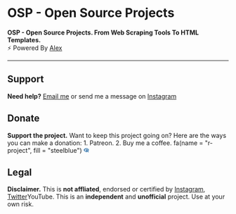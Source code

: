 # OSP - Open Source Projects
<b>OSP - Open Source Projects. From Web Scraping Tools To HTML Templates.</b><br>
⚡ Powered By <a href="https://www.instagram.com/aleex.it">Alex</a><br>
<hr>

<h2>Support</h2>
<p><b>Need help?</b> <a href="">Email me</a> or send me a message on <a href="">Instagram</a></p>

<h2>Donate</h2>
<p><b>Support the project.</b> Want to keep this project going on?
Here are the ways you can make a donation:
1. Patreon.
2. Buy me a coffee.
fa(name = "r-project", fill = "steelblue")
<svg xmlns="http://www.w3.org/2000/svg" viewBox="0 0 581 512" class="rfa" style="height:0.75em;fill:steelblue;position:relative;"><path d="M581 226.6C581 119.1 450.9 32 290.5 32S0 119.1 0 226.6C0 322.4 103.3 402 239.4 418.1V480h99.1v-61.5c24.3-2.7 47.6-7.4 69.4-13.9L448 480h112l-67.4-113.7c54.5-35.4 88.4-84.9 88.4-139.7zm-466.8 14.5c0-73.5 98.9-133 220.8-133s211.9 40.7 211.9 133c0 50.1-26.5 85-70.3 106.4-2.4-1.6-4.7-2.9-6.4-3.7-10.2-5.2-27.8-10.5-27.8-10.5s86.6-6.4 86.6-92.7-90.6-87.9-90.6-87.9h-199V361c-74.1-21.5-125.2-67.1-125.2-119.9zm225.1 38.3v-55.6c57.8 0 87.8-6.8 87.8 27.3 0 36.5-38.2 28.3-87.8 28.3zm-.9 72.5H365c10.8 0 18.9 11.7 24 19.2-16.1 1.9-33 2.8-50.6 2.9v-22.1z"/></svg>

</p>

<h2>Legal</h2>
<p><b>Disclaimer.</b> This is <b>not affliated</b>, endorsed or certified by <a href="https://www.instagram.com">Instagram</a>, <a href="https://www.twitter.com">Twitter</a and <a href="https://www.youtube.com">YouTube</a>. This is an <b>independent</b> and <b>unofficial</b> project. Use at your own risk.</p>
